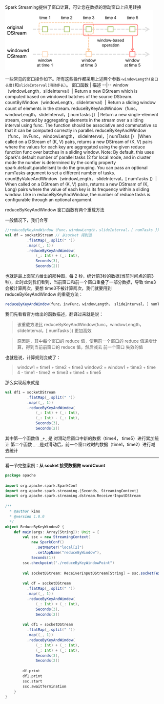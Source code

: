 


Spark Streaming提供了窗口计算，可让您在数据的滑动窗口上应用转换
![官方SparkStreaming-window图](../../img/spark/20190926194138557.png)

一些常见的窗口操作如下。所有这些操作都采用上述两个参数-`windowLength(窗口长度)`和`slideInterval(滑动步长)`。
窗口函数  | 描述
--|--
window（windowLength，slideInterval）|	Return a new DStream which is computed based on windowed batches of the source DStream.
countByWindow（windowLength，slideInterval）|	Return a sliding window count of elements in the stream.
reduceByKeyAndWindow（func，windowLength，slideInterval，[ numTasks ]）|	Return a new single-element stream, created by aggregating elements in the stream over a sliding interval using func. The function should be associative and commutative so that it can be computed correctly in parallel.
reduceByKeyAndWindow（func，invFunc，windowLength， slideInterval，[ numTasks ]）	|When called on a DStream of (K, V) pairs, returns a new DStream of (K, V) pairs where the values for each key are aggregated using the given reduce function func over batches in a sliding window. Note: By default, this uses Spark's default number of parallel tasks (2 for local mode, and in cluster mode the number is determined by the config property spark.default.parallelism) to do the grouping. You can pass an optional numTasks argument to set a different number of tasks.
countByValueAndWindow（windowLength， slideInterval，[ numTasks ]）|	When called on a DStream of (K, V) pairs, returns a new DStream of (K, Long) pairs where the value of each key is its frequency within a sliding window. Like in reduceByKeyAndWindow, the number of reduce tasks is configurable through an optional argument.



reduceByKeyAndWindow 窗口函数有两个重载方法

一般情况下，我们会写 
```scala
//reduceByKeyAndWindow（func，windowLength，slideInterval，[ numTasks ]）
val df = socketDStream // 从socket 得到值
          .flatMap(_.split(" "))
          .map((_, 1))
          .reduceByKeyAndWindow(
              (_: Int) + (_: Int),
              Seconds(3),
              Seconds(2))
```

也就是最上面官方给出的那种图，每 2 秒，统计前3秒的数据(当前时间点的前3秒)，此时此刻我们看到，当前窗口和前一个窗口重叠了一部分数据，导致 time3 会被计算两次，要想 time3不被计算两次，我们就要用到 reduceByKeyAndWindow 的重载方法：
```scala
reduceByKeyAndWindow(func，invFunc，windowLength， slideInterval，[ numTasks ])
```


我们先看看官方给出的函数描述，翻译过来就是说：
>该重载方法比 reduceByKeyAndWindow(func，windowLength，slideInterval，[ numTasks ]) 更加高效

>原因是，其中每个窗口的 reduce 值，使用前一个窗口的 reduce 值递增计算，得到当前前窗口的 reduce 值，然后减去 前一个窗口 失效的值

也就是说，计算规则变成了：
>window1 = time1 + time2 + time3
window2 = window1 + time3 + time 4 - time1 - time2 => time3 + time4 + time5

那么实现起来就是
```scala
val df1 = socketDStream
          .flatMap(_.split(" "))
          .map((_, 1))
          .reduceByKeyAndWindow(
              (_: Int) + (_: Int),
              (_: Int) - (_: Int),
              Seconds(3),
              Seconds(2))
```
其中第一个函数值 `_+_` 是 对滑动后窗口中新的数据（time4， time5）进行累加统计
第二个函数 `_-_`是对滑动后，前一个窗口过时的数据（time1，time2）进行减去统计

---
看一节完整案例：**从 socket 接受数据做 wordCount**
```scala
package apache

import org.apache.spark.SparkConf
import org.apache.spark.streaming.{Seconds, StreamingContext}
import org.apache.spark.streaming.dstream.ReceiverInputDStream

/**
  * @author kino
  * @version 1.0.0
  */
object ReduceByKeyWindow2 {
    def main(args: Array[String]): Unit = {
        val ssc = new StreamingContext(
            new SparkConf()
              .setMaster("local[2]")
              .setAppName("reduceByWindow"),
            Seconds(1))
        ssc.checkpoint("./reduceByKeyWindowPoint")

        val socketDStream: ReceiverInputDStream[String] = ssc.socketTextStream("hadoop102", 9999)

        val df = socketDStream
          .flatMap(_.split(" "))
          .map((_, 1))
          .reduceByKeyAndWindow(
              (_: Int) + (_: Int),
              Seconds(3),
              Seconds(2))

        val df1 = socketDStream
          .flatMap(_.split(" "))
          .map((_, 1))
          .reduceByKeyAndWindow(
              (_: Int) + (_: Int),
              (_: Int) + (_: Int),
              Seconds(3),
              Seconds(2))

        df.print
        df1.print
        ssc.start
        ssc.awaitTermination
    }
}
```